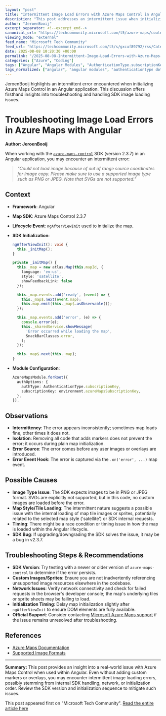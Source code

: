 ```yaml
---
layout: "post"
title: "Intermittent Image Load Errors with Azure Maps Control in Angular"
description: "This post addresses an intermittent issue when initializing the Azure Maps Control (SDK 2.3.7) in an Angular application. The error states 'Could not load image because of out of range source coordinates for image copy', occurring before adding any markers. The problem is observed during map initialization using Angular’s ngAfterViewInit lifecycle hook and AzureMapsModule.forRoot for authentication options. The discussion explores error triggers and potential causes, such as unsupported image formats or SDK quirks, for developers using Azure Maps within Angular."
author: "JeroenBooij"
excerpt_separator: <!--excerpt_end-->
canonical_url: "https://techcommunity.microsoft.com/t5/azure-maps/could-not-load-image-because-of-out-of-range-source-coordinates/m-p/4441495#M153"
viewing_mode: "external"
feed_name: "Microsoft Tech Community"
feed_url: "https://techcommunity.microsoft.com/t5/s/gxcuf89792/rss/Category?category.id=Azure"
date: 2025-08-08 10:20:30 +00:00
permalink: "/2025-08-08-Intermittent-Image-Load-Errors-with-Azure-Maps-Control-in-Angular.html"
categories: ["Azure", "Coding"]
tags: ["Angular", "Angular Modules", "AuthenticationType.subscriptionKey", "Azure", "Azure Maps", "Azure Maps Control", "Coding", "Community", "Image Load Error", "JavaScript", "JPEG", "Map Initialization", "Ngafterviewinit", "PNG", "SDK 2.3.7", "SVG Not Supported", "TypeScript"]
tags_normalized: ["angular", "angular modules", "authenticationtype dot subscriptionkey", "azure", "azure maps", "azure maps control", "coding", "community", "image load error", "javascript", "jpeg", "map initialization", "ngafterviewinit", "png", "sdk 2 dot 37", "svg not supported", "typescript"]
---
```


JeroenBooij highlights an intermittent error encountered when initializing Azure Maps Control in an Angular application. This discussion offers firsthand insights into troubleshooting and handling SDK image loading issues.<!--excerpt_end-->

# Troubleshooting Image Load Errors in Azure Maps with Angular

**Author: JeroenBooij**

When working with the [`azure-maps-control`](https://github.com/Azure/azure-maps-control-js) SDK (version 2.3.7) in an Angular application, you may encounter an intermittent error:

> *"Could not load image because of out of range source coordinates for image copy. Please make sure to use a supported image type such as PNG or JPEG. Note that SVGs are not supported."*

## Context

- **Framework**: Angular
- **Map SDK**: Azure Maps Control 2.3.7
- **Lifecycle Event**: `ngAfterViewInit` used to initialize the map.
- **SDK Initialization**:

  ```typescript
  ngAfterViewInit(): void {
    this._initMap();
  }

  private _initMap() {
    this._map = new atlas.Map(this.mapId, {
      language: 'en-us',
      style: 'satellite',
      showFeedbackLink: false
    });

    this._map.events.add('ready', (event) => {
      this._map$.next(event.map);
      this.map.emit(this._map$.asObservable());
    });

    this._map.events.add('error', (e) => {
      console.error(e);
      this._sharedService.showMessage(
        'Error occurred while loading the map',
        SnackBarClasses.error,
      );
    });

    this._map$.next(this._map);
  }
  ```

- **Module Configuration**:

  ```typescript
  AzureMapsModule.forRoot({
    authOptions: {
      authType: AuthenticationType.subscriptionKey,
      subscriptionKey: environment.azureMapsSubscriptionKey,
    },
  }),
  ```

## Observations

- **Intermittency**: The error appears inconsistently; sometimes map loads fine, other times it does not.
- **Isolation**: Removing all code that adds markers does not prevent the error; it occurs during plain map initialization.
- **Error Source**: The error comes before any user images or overlays are introduced.
- **Error Event Hook**: The error is captured via the `.on('error', ...)` map event.

## Possible Causes

- **Image Type Issue**: The SDK expects images to be in PNG or JPEG format. SVGs are explicitly not supported, but in this code, no custom images are loaded before the error.
- **Map Style/Tile Loading**: The intermittent nature suggests a possible issue with the internal loading of map tile images or sprites, potentially related to the selected map style ('satellite') or SDK internal requests.
- **Timing**: There might be a race condition or timing issue in how the map is loaded within the Angular lifecycle.
- **SDK Bug**: If upgrading/downgrading the SDK solves the issue, it may be a bug in v2.3.7.

## Troubleshooting Steps & Recommendations

- **SDK Version**: Try testing with a newer or older version of `azure-maps-control` to determine if the error persists.
- **Custom Images/Sprites**: Ensure you are not inadvertently referencing unsupported image resources elsewhere in the codebase.
- **Network Issues**: Verify network connectivity and check for failed requests in the browser's developer console; the map's underlying tiles or sprite sheets may be failing to load.
- **Initialization Timing**: Delay map initialization slightly after `ngAfterViewInit` to ensure DOM elements are fully available.
- **Official Support**: Consider contacting [Microsoft Azure Maps support](https://docs.microsoft.com/en-us/azure/azure-maps/) if the issue remains unresolved after troubleshooting.

## References

- [Azure Maps Documentation](https://docs.microsoft.com/en-us/azure/azure-maps/)
- [Supported Image Formats](https://docs.microsoft.com/en-us/azure/azure-maps/map-add-image)

---
**Summary:**
This post provides an insight into a real-world issue with Azure Maps Control when used within Angular. Even without adding custom markers or overlays, you may encounter intermittent image loading errors, possibly stemming from internal SDK handling, network, or initialization order. Review the SDK version and initialization sequence to mitigate such issues.

This post appeared first on "Microsoft Tech Community". [Read the entire article here](https://techcommunity.microsoft.com/t5/azure-maps/could-not-load-image-because-of-out-of-range-source-coordinates/m-p/4441495#M153)
